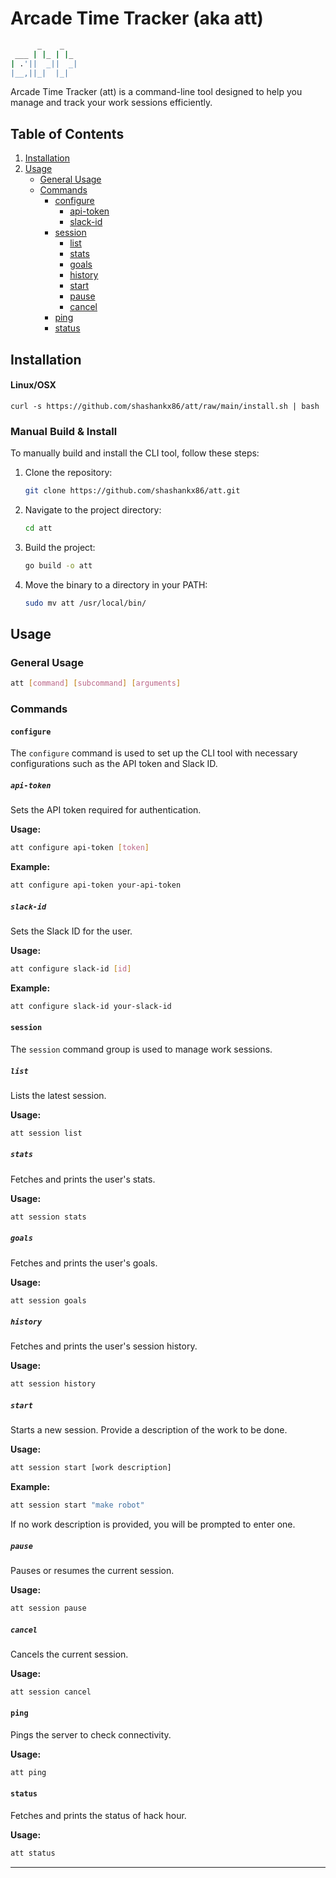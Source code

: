 # Arcade Time Tracker (aka att)

```bash
      _    _   
 ___ | |_ | |_ 
| .'||  _||  _|
|__,||_|  |_|                 
```

Arcade Time Tracker (att) is a command-line tool designed to help you manage and track your work sessions efficiently.

## Table of Contents

1. [Installation](#installation)
2. [Usage](#usage)
    - [General Usage](#general-usage)
    - [Commands](#commands)
        - [configure](#configure)
            - [api-token](#api-token)
            - [slack-id](#slack-id)
        - [session](#session)
            - [list](#list)
            - [stats](#stats)
            - [goals](#goals)
            - [history](#history)
            - [start](#start)
            - [pause](#pause)
            - [cancel](#cancel)
        - [ping](#ping)
        - [status](#status)

## Installation

#### Linux/OSX
```
curl -s https://github.com/shashankx86/att/raw/main/install.sh | bash
```

### Manual Build & Install

To manually build and install the CLI tool, follow these steps:

1. Clone the repository:
   ```bash
   git clone https://github.com/shashankx86/att.git
   ```

2. Navigate to the project directory:
   ```bash
   cd att
   ```

3. Build the project:
   ```bash
   go build -o att
   ```

4. Move the binary to a directory in your PATH:
   ```bash
   sudo mv att /usr/local/bin/
   ```

## Usage

### General Usage

```bash
att [command] [subcommand] [arguments]
```

### Commands

#### `configure`

The `configure` command is used to set up the CLI tool with necessary configurations such as the API token and Slack ID.

##### `api-token`

Sets the API token required for authentication.

**Usage:**

```bash
att configure api-token [token]
```

**Example:**

```bash
att configure api-token your-api-token
```

##### `slack-id`

Sets the Slack ID for the user.

**Usage:**

```bash
att configure slack-id [id]
```

**Example:**

```bash
att configure slack-id your-slack-id
```

#### `session`

The `session` command group is used to manage work sessions.

##### `list`

Lists the latest session.

**Usage:**

```bash
att session list
```

##### `stats`

Fetches and prints the user's stats.

**Usage:**

```bash
att session stats
```

##### `goals`

Fetches and prints the user's goals.

**Usage:**

```bash
att session goals
```

##### `history`

Fetches and prints the user's session history.

**Usage:**

```bash
att session history
```

##### `start`

Starts a new session. Provide a description of the work to be done.

**Usage:**

```bash
att session start [work description]
```

**Example:**

```bash
att session start "make robot"
```

If no work description is provided, you will be prompted to enter one.

##### `pause`

Pauses or resumes the current session.

**Usage:**

```bash
att session pause
```

##### `cancel`

Cancels the current session.

**Usage:**

```bash
att session cancel
```

#### `ping`

Pings the server to check connectivity.

**Usage:**

```bash
att ping
```

#### `status`

Fetches and prints the status of hack hour.

**Usage:**

```bash
att status
```

---
